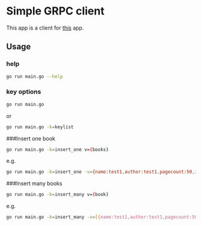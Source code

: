 # Simple GRPC client
This app is a client for [this](https://github.com/Ali-Farhadnia/serverGRPC) app.

## Usage
### help
```sh
go run main.go --help
```
### key options
```sh
go run main.go
```

or

```sh
go run main.go -k=keylist
```
###Insert one book
```sh
go run main.go -k=insert_one v=(books)
```

e.g.

```sh
go run main.go -k=insert_one -v={name:test1,author:test1,pagecount:50,inventory:50}
```
###Insert many books
```sh
go run main.go -k=insert_many v=(book)
```

e.g.

```sh
go run main.go -k=insert_many -v=[{name:test1,author:test1,pagecount:50,inventory:50}-{name:test2,author:test1,pagecount:50,inventory:50}-{name:test3,author:test1,pagecount:50,inventory:50}]
```
